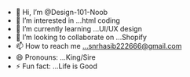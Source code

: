 - 👋 Hi, I’m @Design-101-Noob
- 👀 I’m interested in ...html coding
- 🌱 I’m currently learning ...UI/UX design
- 💞️ I’m looking to collaborate on ...Shopify
- 📫 How to reach me ...snrhasib222666@gmail.com
- 😄 Pronouns: ...King/Sire
- ⚡ Fun fact: ...Life is Good

<!---
Design-101-Noob/Design-101-Noob is a ✨ special ✨ repository because its `README.md` (this file) appears on your GitHub profile.
You can click the Preview link to take a look at your changes.
--->
